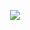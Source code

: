 <p align="center">
  <img src="https://raw.githubusercontent.com/haxeui/raylib-haxe/main/examples/3d-picking/screen.png"/>
</p>
